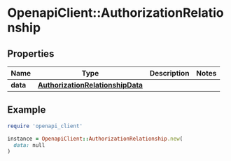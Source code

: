 # OpenapiClient::AuthorizationRelationship

## Properties

| Name | Type | Description | Notes |
| ---- | ---- | ----------- | ----- |
| **data** | [**AuthorizationRelationshipData**](AuthorizationRelationshipData.md) |  |  |

## Example

```ruby
require 'openapi_client'

instance = OpenapiClient::AuthorizationRelationship.new(
  data: null
)
```

